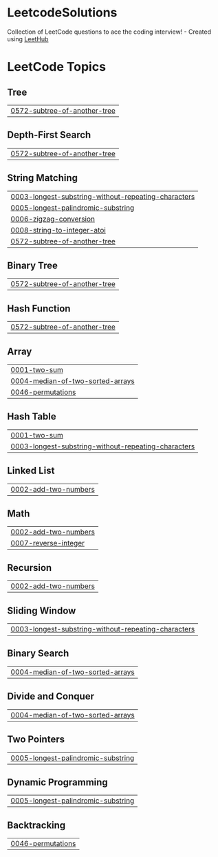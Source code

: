 # LeetcodeSolutions
Collection of LeetCode questions to ace the coding interview! - Created using [LeetHub](https://github.com/QasimWani/LeetHub)

<!---LeetCode Topics Start-->
# LeetCode Topics
## Tree
|  |
| ------- |
| [0572-subtree-of-another-tree](https://github.com/ThomasLittleGH/LeetcodeSolutions/tree/master/0572-subtree-of-another-tree) |
## Depth-First Search
|  |
| ------- |
| [0572-subtree-of-another-tree](https://github.com/ThomasLittleGH/LeetcodeSolutions/tree/master/0572-subtree-of-another-tree) |
## String Matching
|  |
| ------- |
| [0003-longest-substring-without-repeating-characters](https://github.com/ThomasLittleGH/LeetcodeSolutions/tree/master/0003-longest-substring-without-repeating-characters) |
| [0005-longest-palindromic-substring](https://github.com/ThomasLittleGH/LeetcodeSolutions/tree/master/0005-longest-palindromic-substring) |
| [0006-zigzag-conversion](https://github.com/ThomasLittleGH/LeetcodeSolutions/tree/master/0006-zigzag-conversion) |
| [0008-string-to-integer-atoi](https://github.com/ThomasLittleGH/LeetcodeSolutions/tree/master/0008-string-to-integer-atoi) |
| [0572-subtree-of-another-tree](https://github.com/ThomasLittleGH/LeetcodeSolutions/tree/master/0572-subtree-of-another-tree) |
## Binary Tree
|  |
| ------- |
| [0572-subtree-of-another-tree](https://github.com/ThomasLittleGH/LeetcodeSolutions/tree/master/0572-subtree-of-another-tree) |
## Hash Function
|  |
| ------- |
| [0572-subtree-of-another-tree](https://github.com/ThomasLittleGH/LeetcodeSolutions/tree/master/0572-subtree-of-another-tree) |
## Array
|  |
| ------- |
| [0001-two-sum](https://github.com/ThomasLittleGH/LeetcodeSolutions/tree/master/0001-two-sum) |
| [0004-median-of-two-sorted-arrays](https://github.com/ThomasLittleGH/LeetcodeSolutions/tree/master/0004-median-of-two-sorted-arrays) |
| [0046-permutations](https://github.com/ThomasLittleGH/LeetcodeSolutions/tree/master/0046-permutations) |
## Hash Table
|  |
| ------- |
| [0001-two-sum](https://github.com/ThomasLittleGH/LeetcodeSolutions/tree/master/0001-two-sum) |
| [0003-longest-substring-without-repeating-characters](https://github.com/ThomasLittleGH/LeetcodeSolutions/tree/master/0003-longest-substring-without-repeating-characters) |
## Linked List
|  |
| ------- |
| [0002-add-two-numbers](https://github.com/ThomasLittleGH/LeetcodeSolutions/tree/master/0002-add-two-numbers) |
## Math
|  |
| ------- |
| [0002-add-two-numbers](https://github.com/ThomasLittleGH/LeetcodeSolutions/tree/master/0002-add-two-numbers) |
| [0007-reverse-integer](https://github.com/ThomasLittleGH/LeetcodeSolutions/tree/master/0007-reverse-integer) |
## Recursion
|  |
| ------- |
| [0002-add-two-numbers](https://github.com/ThomasLittleGH/LeetcodeSolutions/tree/master/0002-add-two-numbers) |
## Sliding Window
|  |
| ------- |
| [0003-longest-substring-without-repeating-characters](https://github.com/ThomasLittleGH/LeetcodeSolutions/tree/master/0003-longest-substring-without-repeating-characters) |
## Binary Search
|  |
| ------- |
| [0004-median-of-two-sorted-arrays](https://github.com/ThomasLittleGH/LeetcodeSolutions/tree/master/0004-median-of-two-sorted-arrays) |
## Divide and Conquer
|  |
| ------- |
| [0004-median-of-two-sorted-arrays](https://github.com/ThomasLittleGH/LeetcodeSolutions/tree/master/0004-median-of-two-sorted-arrays) |
## Two Pointers
|  |
| ------- |
| [0005-longest-palindromic-substring](https://github.com/ThomasLittleGH/LeetcodeSolutions/tree/master/0005-longest-palindromic-substring) |
## Dynamic Programming
|  |
| ------- |
| [0005-longest-palindromic-substring](https://github.com/ThomasLittleGH/LeetcodeSolutions/tree/master/0005-longest-palindromic-substring) |
## Backtracking
|  |
| ------- |
| [0046-permutations](https://github.com/ThomasLittleGH/LeetcodeSolutions/tree/master/0046-permutations) |
<!---LeetCode Topics End-->